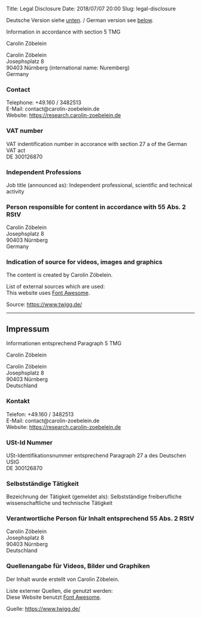 Title:      	Legal Disclosure
Date:       	2018/07/07 20:00
Slug:           legal-disclosure

<span id="legaldisclosure"></span>
<p> Deutsche Version siehe <a href="/legal-disclosure#impressum">unten</a>. / German version see <a href="/legal-disclosure#impressum">below</a>.</p>

<p>Information in accordance with section 5 TMG</p> 

<p>Carolin Zöbelein</p>  

<p>Carolin Zöbelein<br />  
Josephsplatz 8<br />  
90403 Nürnberg (international name: Nuremberg)<br />  
Germany</p>  

<h3>Contact</h3>
<p>Telephone: +49.160 / 3482513<br />  
E-Mail: contact@carolin-zoebelein.de<br />  
Website: <a href="https://research.carolin-zoebelein.de">https://research.carolin-zoebelein.de</a></p>

<h3>VAT number</h3>
<p>VAT indentification number in accorance with section 27 a of the German VAT act<br />  
DE 300126870</p>  

<h3>Independent Professions</h3>
<p>Job title (announced as): Independent professional, scientific and technical activity</p>  

<h3>Person responsible for content in accordance with 55 Abs. 2 RStV</h3>
<p>Carolin Zöbelein<br />  
Josephsplatz 8<br />  
90403 Nürnberg<br />  
Germany</p>  

<h3>Indication of source for videos, images and graphics</h3>
<p>The content is created by Carolin Zöbelein.</p>  

<p>List of external sources which are used:<br />
This website uses <a href="https://fontawesome.com/" target="_blank">Font Awesome</a>.</p>  

<p>Source: <a href="https://www.twigg.de/" target="_blank">https://www.twigg.de/</a></p>

<hr>
<span id="impressum"></span>
<h2>Impressum</h2>
<p>Informationen entsprechend Paragraph 5 TMG</p>

<p>Carolin Zöbelein</p>

<p>Carolin Zöbelein<br />
Josephsplatz 8<br />
90403 Nürnberg<br />
Deutschland</p>

<h3>Kontakt</h3>
<p>Telefon: +49.160 / 3482513<br />  
E-Mail: contact@carolin-zoebelein.de<br />  
Website: <a href="https://research.carolin-zoebelein.de">https://research.carolin-zoebelein.de</a></p>

<h3>USt-Id Nummer</h3>
<p>USt-Identifikationsnummer entsprechend Paragraph 27 a des Deutschen UStG<br />
DE 300126870</p>

<h3>Selbstständige Tätigkeit</h3>
<p>Bezeichnung der Tätigkeit (gemeldet als): Selbstständige freiberufliche wissenschaftliche und technische Tätigkeit</p>

<h3>Verantwortliche Person für Inhalt entsprechend 55 Abs. 2 RStV</h3>
<p>Carolin Zöbelein<br />
Josephsplatz 8<br />
90403 Nürnberg<br />
Deutschland</p>

<h3>Quellenangabe für Videos, Bilder und Graphiken</h3>
<p>Der Inhalt wurde erstellt von Carolin Zöbelein.</p>

<p>Liste externer Quellen, die genutzt werden:<br />
Diese Website benutzt <a href="https://fontawesome.com/" target="_blank">Font Awesome</a>.</p>

<p>Quelle: <a href="https://www.twigg.de/" target="_blank">https://www.twigg.de/</a></p>
